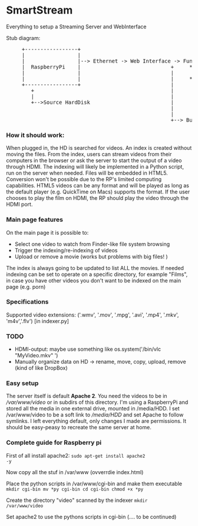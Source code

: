 SmartStream
===========

Everything to setup a Streaming Server and WebInterface



Stub diagram:




<pre>
     +-----------------+
     |                 |
     |                 |--&gt; Ethernet -&gt; Web Interface -&gt; Functions available:
     |  RaspberryPi    |                             +     * Stream a movie in the browser(Choose
     |                 |                             |       from index)
     |                 |                             |     * Output the movie through HDMI
     +-----------------+                             |
        +                                            |
        |                                            |
        +--&gt;Source HardDisk                          |
                                                     |
                                                     |
                                                     +--&gt; Button to force the creation of an index
</pre>


### How it should work:
When plugged in, the HD is searched for videos. An index is created without moving the files. From the index, users can stream videos from their computers in the browser or ask the server to start the output of a video through HDMI.
The indexing will likely be implemented in a Python script, run on the server when needed. Files will be embedded in HTML5. Conversion won't be possible due to the RP's limited computing capabilities. HTML5 videos can be any format and will be played as long as the default player (e.g. QuickTime on Macs) supports the format. If the user chooses to play the film on HDMI, the RP should play the video through the HDMI port.

### Main page features
On the main page it is possible to:
- Select one video to watch from Finder-like file system browsing
- Trigger the indexing/re-indexing of videos
- Upload or remove a movie (works but problems with big files! )

The index is always going to be updated to list ALL the movies. If needed indexing can be set to operate on a specific directory, for example "Films", in case you have other videos you don't want to be indexed on the main page (e.g. porn)

### Specifications
Supported video extensions: ('.wmv', '.mov', '.mpg', '.avi', '.mp4', '.mkv', 'm4v','.flv') [in indexer.py]

### TODO
* HDMI-output: maybe use something like os.system('/bin/vlc "MyVideo.mkv" ')
* Manually organize data on HD -> rename, move, copy, upload, remove (kind of like DropBox)

### Easy setup
The server itself is default **Apache 2**. You need the videos to be in */var/www/video* or in subdirs of this directory.
I'm using a RaspberryPi and stored all the media in one external drive, mounted in /media/HDD. I set /var/www/video
to be a soft link to */media/HDD* and set Apache to follow symlinks. I left everything default, only changes I made
are permissions. It should be easy-peasy to recreate the same server at home.

### Complete guide for Raspberry pi
First of all install apache2:
<code>sudo apt-get install apache2 -y</code>

Now copy all the stuf in /var/www (ovverrdie index.html)

Place the python scripts in /var/www/cgi-bin and make them executable
<code>
mkdir cgi-bin
mv *py cgi-bin
cd cgi-bin
chmod +x *py
</code>

Create the directory "video" scanned by the indexer
<code>mkdir /var/www/video</code>

Set apache2 to use the pythons scripts in cgi-bin
(.... to be continued)
